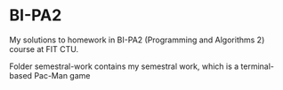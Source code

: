 # BI-PA2

My solutions to homework in BI-PA2 (Programming and Algorithms 2) course at FIT CTU.

Folder semestral-work contains my semestral work, which is a terminal-based Pac-Man game  
